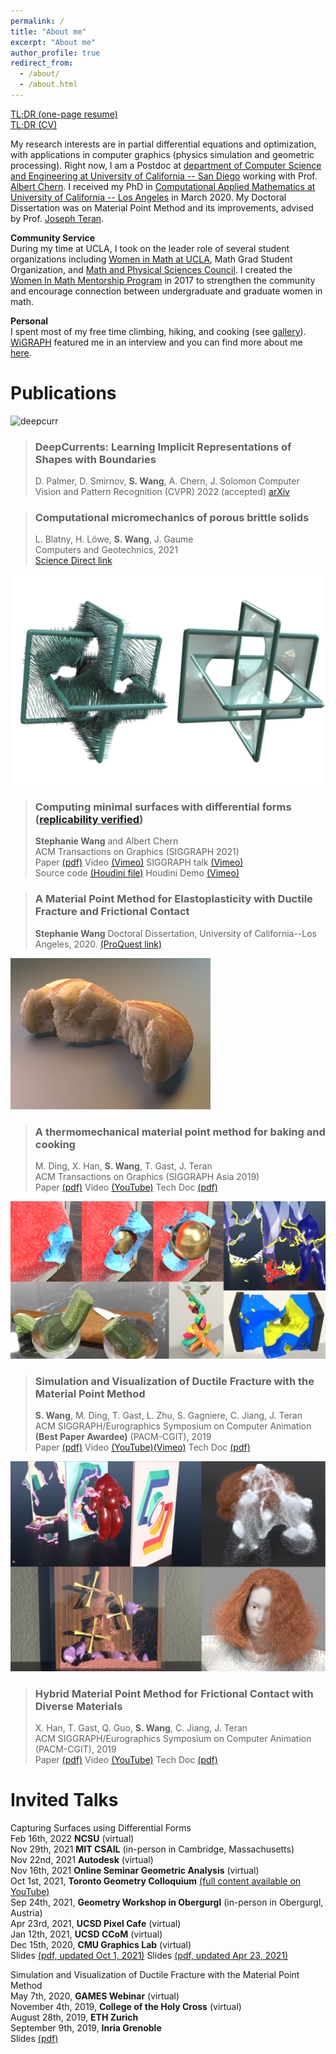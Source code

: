 ```yaml
---
permalink: /
title: "About me"
excerpt: "About me"
author_profile: true
redirect_from: 
  - /about/
  - /about.html
---
```


[TL;DR (one-page resume)](/files/Resume_Stephanie_Wang.pdf)   
[TL;DR (CV)](/files/CV_Stephanie_Wang.pdf)  


My research interests are in partial differential equations and optimization, with applications in computer graphics (physics simulation and geometric processing). 
Right now, I am a Postdoc at [department of Computer Science and Engineering at University of California -- San Diego](https://cse.ucsd.edu/) working with Prof. [Albert Chern](https://cseweb.ucsd.edu/~alchern/). 
I received my PhD in [Computational Applied Mathematics at University of California -- Los Angeles](https://www.math.ucla.edu/research/cam) in March 2020. 
My Doctoral Dissertation was on Material Point Method and its improvements, advised by Prof. [Joseph Teran](https://www.math.ucla.edu/~jteran/). 

**Community Service**  
During my time at UCLA, I took on the leader role of several student organizations including [Women in Math at UCLA](https://www.math.ucla.edu/grad/women-in-math), Math Grad Student Organization, and [Math and Physical Sciences Council](https://www.math.ucla.edu/~mpsc/math/).  I created the [Women In Math Mentorship Program](https://www.math.ucla.edu/grad/women-in-math-mentorship-program) in 2017 to strengthen the community and encourage connection between undergraduate and graduate women in math.  

**Personal**  
I spent most of my free time climbing, hiking, and cooking (see [gallery](https://evastgh.github.io/gallery/)). 
[WiGRAPH](https://www.wigraph.org/) featured me in an interview and you can find more about me [here](https://www.wigraph.org/post-postdocs.html).


Publications
======

![deepcurr](/images/hands_latent.jpg)
> ### DeepCurrents: Learning Implicit Representations of Shapes with Boundaries
> D. Palmer, D. Smirnov, **S. Wang**, A. Chern, J. Solomon
> Computer Vision and Pattern Recognition (CVPR) 2022 (accepted)
> [arXiv](https://arxiv.org/abs/2111.09383)

> ### Computational micromechanics of porous brittle solids
> L. Blatny, H. Löwe, **S. Wang**, J. Gaume  
> Computers and Geotechnics, 2021  
> [Science Direct link](https://www.sciencedirect.com/science/article/pii/S0266352X21002822)

![mincurr](/images/mincurr_cover.jpg)
> ### Computing minimal surfaces with differential forms ([replicability verified](http://www.replicabilitystamp.org/#https-github-com-evastgh-minimal-current))
> **Stephanie Wang** and Albert Chern  
> ACM Transactions on Graphics (SIGGRAPH 2021)  
> Paper [(pdf)](files/mincurr_paper.pdf) Video [(Vimeo)](https://vimeo.com/542904902) SIGGRAPH talk [(Vimeo)](https://vimeo.com/558315135)  
> Source code [(Houdini file)](files/mincurr_demo_04282021.hipnc) Houdini Demo [(Vimeo)](https://vimeo.com/543382749)

> ### A Material Point Method for Elastoplasticity with Ductile Fracture and Frictional Contact
> **Stephanie Wang**
> Doctoral Dissertation, University of California--Los Angeles, 2020.
> [(ProQuest link)](https://www.proquest.com/docview/2389768700?pq-origsite=gscholar&fromopenview=true)

![baking](/images/baking_cover.png)
> ### A thermomechanical material point method for baking and cooking
> M. Ding, X. Han, **S. Wang**, T. Gast, J. Teran  
> ACM Transactions on Graphics (SIGGRAPH Asia 2019)  
> Paper [(pdf)](files/baking_paper.pdf) Video [(YouTube)](https://www.youtube.com/watch?v=iBpolaB4DqA) Tech Doc [(pdf)](files/baking_tech_doc.pdf)

![fracture](/images/fracture_cover.png)
> ### Simulation and Visualization of Ductile Fracture with the Material Point Method
> **S. Wang**, M. Ding, T. Gast, L. Zhu, S. Gagniere, C. Jiang, J. Teran  
> ACM SIGGRAPH/Eurographics Symposium on Computer Animation **(Best Paper Awardee)** (PACM-CGIT), 2019  
> Paper [(pdf)](files/fracture_paper.pdf) Video [(YouTube)](https://www.youtube.com/watch?v=JsHeG0nk7JU)[(Vimeo)](https://vimeo.com/353779419) Tech Doc [(pdf)](files/fracture_tech_doc.pdf)

![hybrid](/images/hybrid_cover.png)
> ### Hybrid Material Point Method for Frictional Contact with Diverse Materials
> X. Han, T. Gast, Q. Guo, **S. Wang**, C. Jiang, J. Teran  
> ACM SIGGRAPH/Eurographics Symposium on Computer Animation (PACM-CGIT), 2019  
> Paper [(pdf)](files/hybrid_mpm_paper.pdf) Video [(YouTube)](https://www.youtube.com/watch?v=OQLYHusPAfw) Tech Doc [(pdf)](files/hybrid_tech_doc.pdf)


Invited Talks
======

Capturing Surfaces using Differential Forms  
Feb 16th, 2022 **NCSU** (virtual)  
Nov 29th, 2021 **MIT CSAIL** (in-person in Cambridge, Massachusetts)  
Nov 22nd, 2021 **Autodesk** (virtual)  
Nov 16th, 2021 **Online Seminar Geometric Analysis** (virtual)  
Oct 1st, 2021, **Toronto Geometry Colloquium** [(full content available on YouTube)](https://www.youtube.com/watch?v=EKnPi7R3P2M)  
Sep 24th, 2021, **Geometry Workshop in Obergurgl**  (in-person in Obergurgl, Austria)  
Apr 23rd, 2021, **UCSD Pixel Cafe** (virtual)  
Jan 12th, 2021, **UCSD CCoM** (virtual)  
Dec 15th, 2020, **CMU Graphics Lab** (virtual)   
Slides [(pdf, updated Oct 1, 2021)](files/slides_20211001_Obergurgl.pdf)
Slides [(pdf, updated Apr 23, 2021)](files/slides_20210423_PixelCafe.pdf)  

Simulation and Visualization of Ductile Fracture with the Material Point Method  
May 7th, 2020, **GAMES Webinar** (virtual)  
November 4th, 2019, **College of the Holy Cross** (virtual)  
August 28th, 2019, **ETH Zurich**  
September 9th, 2019, **Inria Grenoble**  
Slides [(pdf)](files/slides_20190828_ETHZ.pdf)


